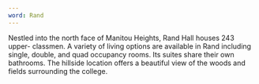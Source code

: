 ```yaml
---
word: Rand
---
```


  Nestled into the north face of Manitou Heights, Rand Hall houses 243 upper- classmen. A variety of living options are available in Rand including single, double, and quad occupancy rooms. Its suites share their own bathrooms. The hillside location offers a beautiful view of the woods and fields surrounding the college.
